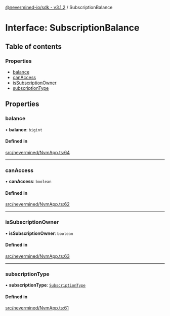 [@nevermined-io/sdk - v3.1.2](../code-reference.md) / SubscriptionBalance

# Interface: SubscriptionBalance

## Table of contents

### Properties

- [balance](SubscriptionBalance.md#balance)
- [canAccess](SubscriptionBalance.md#canaccess)
- [isSubscriptionOwner](SubscriptionBalance.md#issubscriptionowner)
- [subscriptionType](SubscriptionBalance.md#subscriptiontype)

## Properties

### balance

• **balance**: `bigint`

#### Defined in

[src/nevermined/NvmApp.ts:64](https://github.com/nevermined-io/sdk-js/blob/67dcc4309b61571f3cee221ec474b9c29e860b77/src/nevermined/NvmApp.ts#L64)

---

### canAccess

• **canAccess**: `boolean`

#### Defined in

[src/nevermined/NvmApp.ts:62](https://github.com/nevermined-io/sdk-js/blob/67dcc4309b61571f3cee221ec474b9c29e860b77/src/nevermined/NvmApp.ts#L62)

---

### isSubscriptionOwner

• **isSubscriptionOwner**: `boolean`

#### Defined in

[src/nevermined/NvmApp.ts:63](https://github.com/nevermined-io/sdk-js/blob/67dcc4309b61571f3cee221ec474b9c29e860b77/src/nevermined/NvmApp.ts#L63)

---

### subscriptionType

• **subscriptionType**: [`SubscriptionType`](../enums/SubscriptionType.md)

#### Defined in

[src/nevermined/NvmApp.ts:61](https://github.com/nevermined-io/sdk-js/blob/67dcc4309b61571f3cee221ec474b9c29e860b77/src/nevermined/NvmApp.ts#L61)
